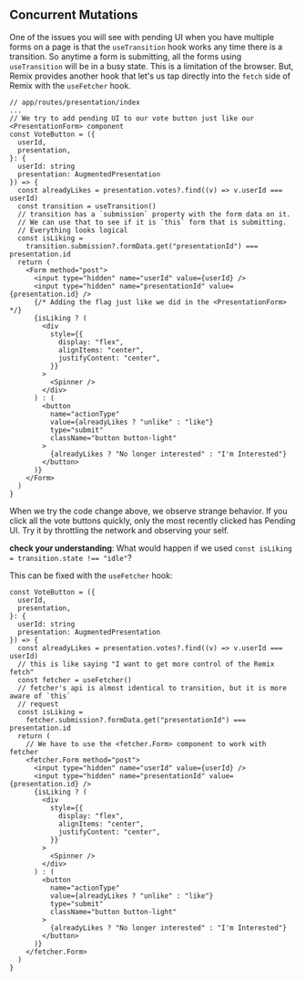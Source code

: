 ## Concurrent Mutations

One of the issues you will see with pending UI when you have multiple forms on a
page is that the `useTransition` hook works any time there is a transition. So
anytime a form is submitting, all the forms using `useTransition` will be in a
busy state. This is a limitation of the browser. But, Remix provides another
hook that let's us tap directly into the `fetch` side of Remix with the `useFetcher`
hook.

```tsx
// app/routes/presentation/index
...
// We try to add pending UI to our vote button just like our <PresentationForm> component
const VoteButton = ({
  userId,
  presentation,
}: {
  userId: string
  presentation: AugmentedPresentation
}) => {
  const alreadyLikes = presentation.votes?.find((v) => v.userId === userId)
  const transition = useTransition()
  // transition has a `submission` property with the form data on it.
  // We can use that to see if it is `this` form that is submitting.
  // Everything looks logical
  const isLiking =
    transition.submission?.formData.get("presentationId") === presentation.id
  return (
    <Form method="post">
      <input type="hidden" name="userId" value={userId} />
      <input type="hidden" name="presentationId" value={presentation.id} />
      {/* Adding the flag just like we did in the <PresentationForm> */}
      {isLiking ? (
        <div
          style={{
            display: "flex",
            alignItems: "center",
            justifyContent: "center",
          }}
        >
          <Spinner />
        </div>
      ) : (
        <button
          name="actionType"
          value={alreadyLikes ? "unlike" : "like"}
          type="submit"
          className="button button-light"
        >
          {alreadyLikes ? "No longer interested" : "I'm Interested"}
        </button>
      )}
    </Form>
  )
}
```

When we try the code change above, we observe strange behavior. If you click all
the vote buttons quickly, only the most recently clicked has Pending UI. Try it
by throttling the network and observing your self.

**check your understanding**: What would happen if we used `const isLiking = transition.state !== "idle"`?

This can be fixed with the `useFetcher` hook:

```tsx
const VoteButton = ({
  userId,
  presentation,
}: {
  userId: string
  presentation: AugmentedPresentation
}) => {
  const alreadyLikes = presentation.votes?.find((v) => v.userId === userId)
  // this is like saying "I want to get more control of the Remix fetch"
  const fetcher = useFetcher()
  // fetcher's api is almost identical to transition, but it is more aware of `this`
  // request
  const isLiking =
    fetcher.submission?.formData.get("presentationId") === presentation.id
  return (
    // We have to use the <fetcher.Form> component to work with fetcher
    <fetcher.Form method="post">
      <input type="hidden" name="userId" value={userId} />
      <input type="hidden" name="presentationId" value={presentation.id} />
      {isLiking ? (
        <div
          style={{
            display: "flex",
            alignItems: "center",
            justifyContent: "center",
          }}
        >
          <Spinner />
        </div>
      ) : (
        <button
          name="actionType"
          value={alreadyLikes ? "unlike" : "like"}
          type="submit"
          className="button button-light"
        >
          {alreadyLikes ? "No longer interested" : "I'm Interested"}
        </button>
      )}
    </fetcher.Form>
  )
}
```
